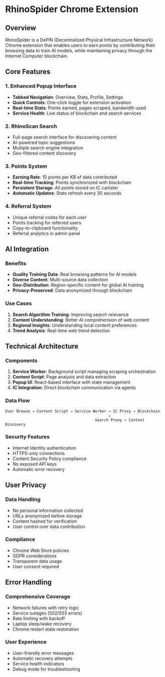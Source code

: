 # RhinoSpider Chrome Extension

## Overview
RhinoSpider is a DePIN (Decentralized Physical Infrastructure Network) Chrome extension that enables users to earn points by contributing their browsing data to train AI models, while maintaining privacy through the Internet Computer blockchain.

## Core Features

### 1. Enhanced Popup Interface
- **Tabbed Navigation**: Overview, Stats, Profile, Settings
- **Quick Controls**: One-click toggle for extension activation
- **Real-time Stats**: Points earned, pages scraped, bandwidth used
- **Service Health**: Live status of blockchain and search services

### 2. RhinoScan Search
- Full-page search interface for discovering content
- AI-powered topic suggestions
- Multiple search engine integration
- Geo-filtered content discovery

### 3. Points System
- **Earning Rate**: 10 points per KB of data contributed
- **Real-time Tracking**: Points synchronized with blockchain
- **Persistent Storage**: All points stored on IC canister
- **Automatic Updates**: Stats refresh every 30 seconds

### 4. Referral System
- Unique referral codes for each user
- Points tracking for referred users
- Copy-to-clipboard functionality
- Referral analytics in admin panel

## AI Integration

### Benefits
- **Quality Training Data**: Real browsing patterns for AI models
- **Diverse Content**: Multi-source data collection
- **Geo-Distribution**: Region-specific content for global AI training
- **Privacy-Preserved**: Data anonymized through blockchain

### Use Cases
1. **Search Algorithm Training**: Improving search relevance
2. **Content Understanding**: Better AI comprehension of web content
3. **Regional Insights**: Understanding local content preferences
4. **Trend Analysis**: Real-time web trend detection

## Technical Architecture

### Components
1. **Service Worker**: Background script managing scraping orchestration
2. **Content Script**: Page analysis and data extraction
3. **Popup UI**: React-based interface with state management
4. **IC Integration**: Direct blockchain communication via agents

### Data Flow
```
User Browse → Content Script → Service Worker → IC Proxy → Blockchain
                                              ↓
                                        Search Proxy → Content Discovery
```

### Security Features
- Internet Identity authentication
- HTTPS-only connections
- Content Security Policy compliance
- No exposed API keys
- Automatic error recovery

## User Privacy

### Data Handling
- No personal information collected
- URLs anonymized before storage
- Content hashed for verification
- User control over data contribution

### Compliance
- Chrome Web Store policies
- GDPR considerations
- Transparent data usage
- User consent required

## Error Handling

### Comprehensive Coverage
- Network failures with retry logic
- Service outages (502/503 errors)
- Rate limiting with backoff
- Laptop sleep/wake recovery
- Chrome restart state restoration

### User Experience
- User-friendly error messages
- Automatic recovery attempts
- Service health indicators
- Debug mode for troubleshooting